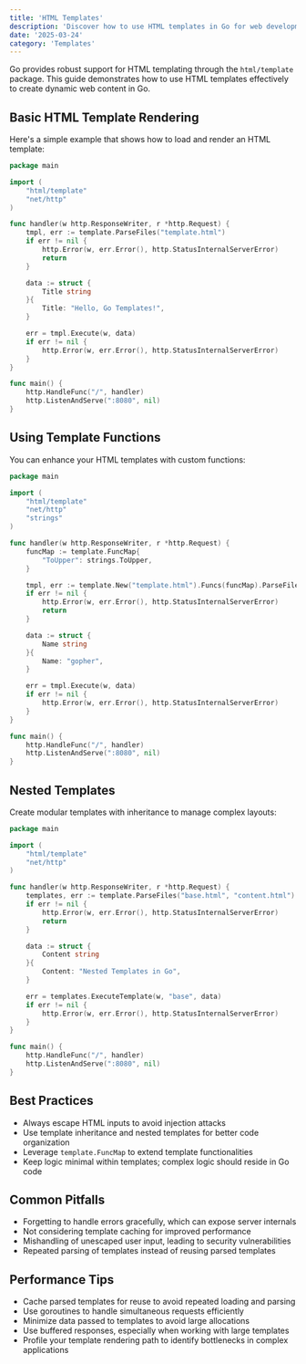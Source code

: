 ```yaml
---
title: 'HTML Templates'
description: 'Discover how to use HTML templates in Go for web development using the html/template package'
date: '2025-03-24'
category: 'Templates'
---
```


Go provides robust support for HTML templating through the `html/template` package. This guide demonstrates how to use HTML templates effectively to create dynamic web content in Go.

## Basic HTML Template Rendering

Here's a simple example that shows how to load and render an HTML template:

```go
package main

import (
	"html/template"
	"net/http"
)

func handler(w http.ResponseWriter, r *http.Request) {
	tmpl, err := template.ParseFiles("template.html")
	if err != nil {
		http.Error(w, err.Error(), http.StatusInternalServerError)
		return
	}

	data := struct {
		Title string
	}{
		Title: "Hello, Go Templates!",
	}

	err = tmpl.Execute(w, data)
	if err != nil {
		http.Error(w, err.Error(), http.StatusInternalServerError)
	}
}

func main() {
	http.HandleFunc("/", handler)
	http.ListenAndServe(":8080", nil)
}
```

## Using Template Functions

You can enhance your HTML templates with custom functions:

```go
package main

import (
	"html/template"
	"net/http"
	"strings"
)

func handler(w http.ResponseWriter, r *http.Request) {
	funcMap := template.FuncMap{
		"ToUpper": strings.ToUpper,
	}

	tmpl, err := template.New("template.html").Funcs(funcMap).ParseFiles("template.html")
	if err != nil {
		http.Error(w, err.Error(), http.StatusInternalServerError)
		return
	}

	data := struct {
		Name string
	}{
		Name: "gopher",
	}

	err = tmpl.Execute(w, data)
	if err != nil {
		http.Error(w, err.Error(), http.StatusInternalServerError)
	}
}

func main() {
	http.HandleFunc("/", handler)
	http.ListenAndServe(":8080", nil)
}
```

## Nested Templates

Create modular templates with inheritance to manage complex layouts:

```go
package main

import (
	"html/template"
	"net/http"
)

func handler(w http.ResponseWriter, r *http.Request) {
	templates, err := template.ParseFiles("base.html", "content.html")
	if err != nil {
		http.Error(w, err.Error(), http.StatusInternalServerError)
		return
	}

	data := struct {
		Content string
	}{
		Content: "Nested Templates in Go",
	}

	err = templates.ExecuteTemplate(w, "base", data)
	if err != nil {
		http.Error(w, err.Error(), http.StatusInternalServerError)
	}
}

func main() {
	http.HandleFunc("/", handler)
	http.ListenAndServe(":8080", nil)
}
```

## Best Practices

- Always escape HTML inputs to avoid injection attacks
- Use template inheritance and nested templates for better code organization
- Leverage `template.FuncMap` to extend template functionalities
- Keep logic minimal within templates; complex logic should reside in Go code

## Common Pitfalls

- Forgetting to handle errors gracefully, which can expose server internals
- Not considering template caching for improved performance
- Mishandling of unescaped user input, leading to security vulnerabilities
- Repeated parsing of templates instead of reusing parsed templates

## Performance Tips

- Cache parsed templates for reuse to avoid repeated loading and parsing
- Use goroutines to handle simultaneous requests efficiently
- Minimize data passed to templates to avoid large allocations
- Use buffered responses, especially when working with large templates
- Profile your template rendering path to identify bottlenecks in complex applications